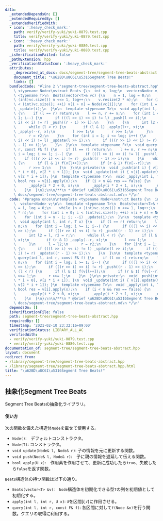 ```yaml
---
data:
  _extendedDependsOn: []
  _extendedRequiredBy: []
  _extendedVerifiedWith:
  - icon: ':heavy_check_mark:'
    path: verify/verify-yuki/yuki-0879.test.cpp
    title: verify/verify-yuki/yuki-0879.test.cpp
  - icon: ':heavy_check_mark:'
    path: verify/verify-yuki/yuki-0880.test.cpp
    title: verify/verify-yuki/yuki-0880.test.cpp
  _isVerificationFailed: false
  _pathExtension: hpp
  _verificationStatusIcon: ':heavy_check_mark:'
  attributes:
    _deprecated_at_docs: docs/segment-tree/segment-tree-beats-abstract.md
    document_title: "\u62BD\u8C61\u5316Segment Tree Beats!"
    links: []
  bundledCode: "#line 2 \"segment-tree/segment-tree-beats-abstract.hpp\"\n\ntemplate\
    \ <typename Node>\nstruct Beats {\n  int n, log;\n  vector<Node> v;\n\n  template\
    \ <typename T>\n  Beats(vector<T>& vc) {\n    n = 1, log = 0;\n    while (n <\
    \ (int)vc.size()) n <<= 1, log++;\n    v.resize(2 * n);\n    for (int i = 0; i\
    \ < (int)vc.size(); ++i) v[i + n] = Node(vc[i]);\n    for (int i = n - 1; i; --i)\
    \ _update(i);\n  }\n\n  template <typename T>\n  void apply(int l, int r, T x)\
    \ {\n    if (l == r) return;\n    l += n, r += n;\n    for (int i = log; i >=\
    \ 1; i--) {\n      if (((l >> i) << i) != l) _push(l >> i);\n      if (((r >>\
    \ i) << i) != r) _push((r - 1) >> i);\n    }\n    {\n      int l2 = l, r2 = r;\n\
    \      while (l < r) {\n        if (l & 1) _apply(l++, x);\n        if (r & 1)\
    \ _apply(--r, x);\n        l >>= 1;\n        r >>= 1;\n      }\n      l = l2;\n\
    \      r = r2;\n    }\n    for (int i = 1; i <= log; i++) {\n      if (((l >>\
    \ i) << i) != l) _update(l >> i);\n      if (((r >> i) << i) != r) _update((r\
    \ - 1) >> i);\n    }\n  }\n\n  template <typename F>\n  void query(int l, int\
    \ r, const F& f) {\n    if (l == r) return;\n    l += n, r += n;\n    for (int\
    \ i = log; i >= 1; i--) {\n      if (((l >> i) << i) != l) _push(l >> i);\n  \
    \    if (((r >> i) << i) != r) _push((r - 1) >> i);\n    }\n    while (l < r)\
    \ {\n      if (l & 1) f(v[l++]);\n      if (r & 1) f(v[--r]);\n      l >>= 1;\n\
    \      r >>= 1;\n    }\n  }\n\n private:\n  void _push(int i) { v[i].push(v[2\
    \ * i + 0], v[2 * i + 1]); }\n  void _update(int i) { v[i].update(v[2 * i + 0],\
    \ v[2 * i + 1]); }\n  template <typename T>\n  void _apply(int i, T x) {\n   \
    \ bool res = v[i].apply(x);\n    if (i < n && res == false) {\n      _push(i);\n\
    \      _apply(i * 2 + 0, x);\n      _apply(i * 2 + 1, x);\n      _update(i);\n\
    \    }\n  }\n};\n\n/**\n * @brief \u62BD\u8C61\u5316Segment Tree Beats!\n * @docs\
    \ docs/segment-tree/segment-tree-beats-abstract.md\n */\n"
  code: "#pragma once\n\ntemplate <typename Node>\nstruct Beats {\n  int n, log;\n\
    \  vector<Node> v;\n\n  template <typename T>\n  Beats(vector<T>& vc) {\n    n\
    \ = 1, log = 0;\n    while (n < (int)vc.size()) n <<= 1, log++;\n    v.resize(2\
    \ * n);\n    for (int i = 0; i < (int)vc.size(); ++i) v[i + n] = Node(vc[i]);\n\
    \    for (int i = n - 1; i; --i) _update(i);\n  }\n\n  template <typename T>\n\
    \  void apply(int l, int r, T x) {\n    if (l == r) return;\n    l += n, r +=\
    \ n;\n    for (int i = log; i >= 1; i--) {\n      if (((l >> i) << i) != l) _push(l\
    \ >> i);\n      if (((r >> i) << i) != r) _push((r - 1) >> i);\n    }\n    {\n\
    \      int l2 = l, r2 = r;\n      while (l < r) {\n        if (l & 1) _apply(l++,\
    \ x);\n        if (r & 1) _apply(--r, x);\n        l >>= 1;\n        r >>= 1;\n\
    \      }\n      l = l2;\n      r = r2;\n    }\n    for (int i = 1; i <= log; i++)\
    \ {\n      if (((l >> i) << i) != l) _update(l >> i);\n      if (((r >> i) <<\
    \ i) != r) _update((r - 1) >> i);\n    }\n  }\n\n  template <typename F>\n  void\
    \ query(int l, int r, const F& f) {\n    if (l == r) return;\n    l += n, r +=\
    \ n;\n    for (int i = log; i >= 1; i--) {\n      if (((l >> i) << i) != l) _push(l\
    \ >> i);\n      if (((r >> i) << i) != r) _push((r - 1) >> i);\n    }\n    while\
    \ (l < r) {\n      if (l & 1) f(v[l++]);\n      if (r & 1) f(v[--r]);\n      l\
    \ >>= 1;\n      r >>= 1;\n    }\n  }\n\n private:\n  void _push(int i) { v[i].push(v[2\
    \ * i + 0], v[2 * i + 1]); }\n  void _update(int i) { v[i].update(v[2 * i + 0],\
    \ v[2 * i + 1]); }\n  template <typename T>\n  void _apply(int i, T x) {\n   \
    \ bool res = v[i].apply(x);\n    if (i < n && res == false) {\n      _push(i);\n\
    \      _apply(i * 2 + 0, x);\n      _apply(i * 2 + 1, x);\n      _update(i);\n\
    \    }\n  }\n};\n\n/**\n * @brief \u62BD\u8C61\u5316Segment Tree Beats!\n * @docs\
    \ docs/segment-tree/segment-tree-beats-abstract.md\n */\n"
  dependsOn: []
  isVerificationFile: false
  path: segment-tree/segment-tree-beats-abstract.hpp
  requiredBy: []
  timestamp: '2021-02-10 23:32:16+09:00'
  verificationStatus: LIBRARY_ALL_AC
  verifiedWith:
  - verify/verify-yuki/yuki-0879.test.cpp
  - verify/verify-yuki/yuki-0880.test.cpp
documentation_of: segment-tree/segment-tree-beats-abstract.hpp
layout: document
redirect_from:
- /library/segment-tree/segment-tree-beats-abstract.hpp
- /library/segment-tree/segment-tree-beats-abstract.hpp.html
title: "\u62BD\u8C61\u5316Segment Tree Beats!"
---
```

## 抽象化Segment Tree Beats

Segment Tree Beatsの抽象化ライブラリ。

#### 使い方

次の関数を備えた構造体`Node`を載せて使用する。

- `Node()`:　デフォルトコンストラクタ。
- `Node(T)`: コンストラクタ。
- `void update(Node& l, Node& r)`: 子の情報を元に更新する関数。
- `void push(Node& l, Node& r)`:　子に親の情報を遅延して伝える関数。
- `bool apply(U x)`:　作用素を作用させて、更新に成功したら`true`、失敗したら`false`を返す関数。

`Beats`構造体の持つ関数は以下の通り。

- `Beats(vector<T> &v)`:　`Node`構造体を初期化できる型`T`の列を初期値として初期化する。
- `apply(int l, int r, U x)`: `U`を区間$[l, r)$に作用させる。
- `query(int l, int r, const F& f)`: 各区間に対して`f(Node &n)`を行う関数。クエリの取得に利用する。
